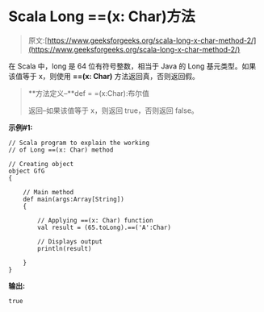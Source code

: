 # Scala Long ==(x: Char)方法

> 原文:[https://www.geeksforgeeks.org/scala-long-x-char-method-2/](https://www.geeksforgeeks.org/scala-long-x-char-method-2/)

在 Scala 中，long 是 64 位有符号整数，相当于 Java 的 Long 基元类型。如果该值等于 x，则使用 **==(x: Char)** 方法返回真，否则返回假。

> **方法定义–**def = =(x:Char):布尔值
> 
> 返回–如果该值等于 x，则返回 true，否则返回 false。

**示例#1:**

```
// Scala program to explain the working 
// of Long ==(x: Char) method

// Creating object
object GfG
{ 

    // Main method
    def main(args:Array[String])
    {

        // Applying ==(x: Char) function
        val result = (65.toLong).==('A':Char)

        // Displays output
        println(result)

    }
} 
```

**输出:**

```
true

```